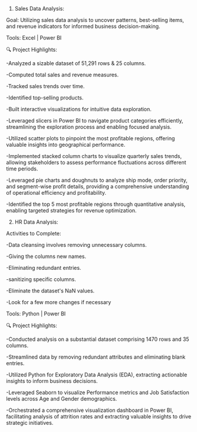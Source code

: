 1) Sales Data Analysis:

Goal: Utilizing sales data analysis to uncover patterns, best-selling items, and revenue indicators for informed business decision-making.

Tools: Excel | Power BI

 🔍 Project Highlights:

-Analyzed a sizable dataset of 51,291 rows & 25 columns.

-Computed total sales and revenue measures.

-Tracked sales trends over time.

-Identified top-selling products.

-Built interactive visualizations for intuitive data exploration.

-Leveraged slicers in Power BI to navigate product categories efficiently, streamlining the exploration process and enabling focused analysis.

-Utilized scatter plots to pinpoint the most profitable regions, offering valuable insights into geographical performance.

-Implemented stacked column charts to visualize quarterly sales trends, allowing stakeholders to assess performance fluctuations across different time periods.

-Leveraged pie charts and doughnuts to analyze ship mode, order priority, and segment-wise profit details, providing a comprehensive understanding of operational efficiency and profitability.

-Identified the top 5 most profitable regions through quantitative analysis, enabling targeted strategies for revenue optimization.

2) HR Data Analysis:

Activities to Complete:

-Data cleansing involves removing unnecessary columns.

-Giving the columns new names.

-Eliminating redundant entries.

-sanitizing specific columns.

-Eliminate the dataset's NaN values.

-Look for a few more changes if necessary

Tools: Python | Power BI

🔍 Project Highlights: 

-Conducted analysis on a substantial dataset comprising 1470 rows and 35 columns.

-Streamlined data by removing redundant attributes and eliminating blank entries.

-Utilized Python for Exploratory Data Analysis (EDA), extracting actionable insights to inform business decisions.

-Leveraged Seaborn to visualize Performance metrics and Job Satisfaction levels across Age and Gender demographics.

-Orchestrated a comprehensive visualization dashboard in Power BI, facilitating analysis of attrition rates and extracting valuable insights to drive strategic initiatives.
